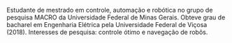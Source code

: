
Estudante de mestrado em controle, automação e robótica no grupo de pesquisa MACRO da Universidade Federal de Minas Gerais. Obteve grau de bacharel em Engenharia Elétrica pela Universidade Federal de Viçosa (2018). Interesses de pesquisa: controle ótimo e navegação de robôs.

